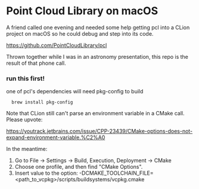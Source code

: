 
# Point Cloud Library on macOS

A friend called one evening and needed some help getting pcl into a CLion project on macOS so he could debug and step into its code.

https://github.com/PointCloudLibrary/pcl

Thrown together while I was in an astronomy presentation, this repo is the result of that phone call.

### run this first!

one of pcl's dependencies will need pkg-config to build

      brew install pkg-config

Note that CLion still can't parse an environment variable in a CMake call. Please upvote:

https://youtrack.jetbrains.com/issue/CPP-23439/CMake-options-does-not-expand-environment-variable.%C2%A0

In the meantime:

1. Go to File -> Settings -> Build, Execution, Deployment -> CMake
2. Choose one profile, and then find "CMake Options".
3. Insert value to the option: -DCMAKE_TOOLCHAIN_FILE=<path_to_vcpkg>/scripts/buildsystems/vcpkg.cmake

